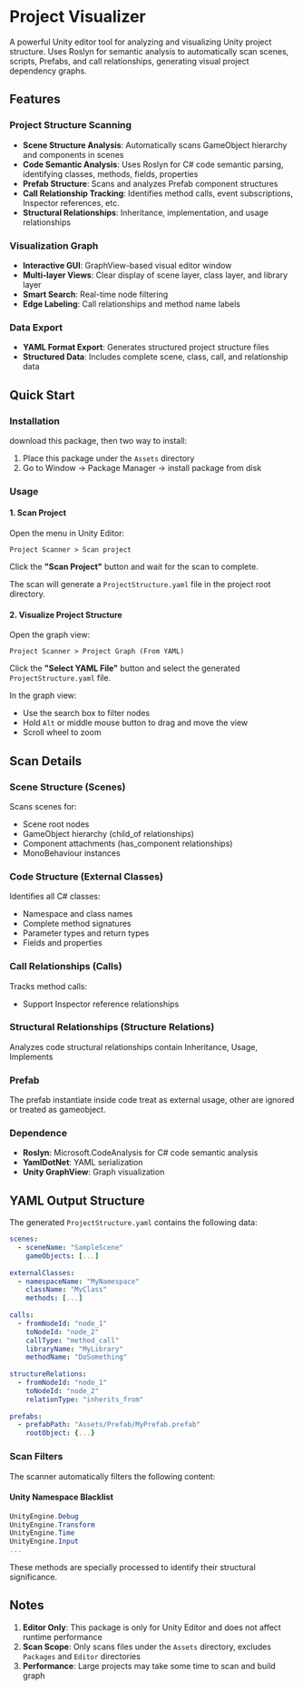 # Project Visualizer

A powerful Unity editor tool for analyzing and visualizing Unity project structure. Uses Roslyn for semantic analysis to automatically scan scenes, scripts, Prefabs, and call relationships, generating visual project dependency graphs.

## Features

### Project Structure Scanning
- **Scene Structure Analysis**: Automatically scans GameObject hierarchy and components in scenes
- **Code Semantic Analysis**: Uses Roslyn for C# code semantic parsing, identifying classes, methods, fields, properties
- **Prefab Structure**: Scans and analyzes Prefab component structures
- **Call Relationship Tracking**: Identifies method calls, event subscriptions, Inspector references, etc.
- **Structural Relationships**: Inheritance, implementation, and usage relationships

### Visualization Graph
- **Interactive GUI**: GraphView-based visual editor window
- **Multi-layer Views**: Clear display of scene layer, class layer, and library layer
- **Smart Search**: Real-time node filtering
- **Edge Labeling**: Call relationships and method name labels

### Data Export
- **YAML Format Export**: Generates structured project structure files
- **Structured Data**: Includes complete scene, class, call, and relationship data

## Quick Start

### Installation

download this package, then two way to install:
1. Place this package under the `Assets` directory
2. Go to Window -> Package Manager -> install package from disk

### Usage

#### 1. Scan Project

Open the menu in Unity Editor:
```
Project Scanner > Scan project
```

Click the **"Scan Project"** button and wait for the scan to complete.

The scan will generate a `ProjectStructure.yaml` file in the project root directory.

#### 2. Visualize Project Structure

Open the graph view:
```
Project Scanner > Project Graph (From YAML)
```

Click the **"Select YAML File"** button and select the generated `ProjectStructure.yaml` file.

In the graph view:
- Use the search box to filter nodes
- Hold `Alt` or middle mouse button to drag and move the view
- Scroll wheel to zoom

## Scan Details

### Scene Structure (Scenes)
Scans scenes for:
- Scene root nodes
- GameObject hierarchy (child_of relationships)
- Component attachments (has_component relationships)
- MonoBehaviour instances

### Code Structure (External Classes)
Identifies all C# classes:
- Namespace and class names
- Complete method signatures
- Parameter types and return types
- Fields and properties

### Call Relationships (Calls)
Tracks method calls:
- Support Inspector reference relationships

### Structural Relationships (Structure Relations)
Analyzes code structural relationships contain Inheritance, Usage, Implements

### Prefab
The prefab instantiate inside code treat as external usage, other are ignored or treated as gameobject. 

### Dependence
- **Roslyn**: Microsoft.CodeAnalysis for C# code semantic analysis
- **YamlDotNet**: YAML serialization
- **Unity GraphView**: Graph visualization

## YAML Output Structure

The generated `ProjectStructure.yaml` contains the following data:

```yaml
scenes:
  - sceneName: "SampleScene"
    gameObjects: [...]
    
externalClasses:
  - namespaceName: "MyNamespace"
    className: "MyClass"
    methods: [...]
    
calls:
  - fromNodeId: "node_1"
    toNodeId: "node_2"
    callType: "method_call"
    libraryName: "MyLibrary"
    methodName: "DoSomething"
    
structureRelations:
  - fromNodeId: "node_1"
    toNodeId: "node_2"
    relationType: "inherits_from"
    
prefabs:
  - prefabPath: "Assets/Prefab/MyPrefab.prefab"
    rootObject: {...}
```

### Scan Filters

The scanner automatically filters the following content:

#### Unity Namespace Blacklist
```csharp
UnityEngine.Debug
UnityEngine.Transform
UnityEngine.Time
UnityEngine.Input
...
```

These methods are specially processed to identify their structural significance.

## Notes

1. **Editor Only**: This package is only for Unity Editor and does not affect runtime performance
2. **Scan Scope**: Only scans files under the `Assets` directory, excludes `Packages` and `Editor` directories
3. **Performance**: Large projects may take some time to scan and build graph
